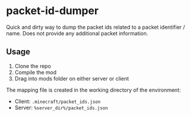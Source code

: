 # packet-id-dumper

Quick and dirty way to dump the packet ids related to a packet identifier / name.
Does not provide any additional packet information.

## Usage

1. Clone the repo
2. Compile the mod
3. Drag into mods folder on either server or client

The mapping file is created in the working directory of the environment:

- Client: `.minecraft/packet_ids.json`
- Server: `%server_dir%/packet_ids.json`